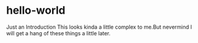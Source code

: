 # hello-world
Just an Introduction
This looks kinda a little complex to me.But nevermind I will get a hang of these things a little later.
